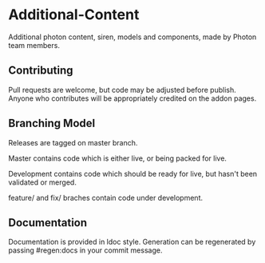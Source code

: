 # Additional-Content
Additional photon content, siren, models and components, made by Photon team members.

## Contributing

Pull requests are welcome, but code may be adjusted before publish. Anyone who contributes will be appropriately credited on the addon pages.

## Branching Model

Releases are tagged on master branch.

Master contains code which is either live, or being packed for live.

Development contains code which should be ready for live, but hasn't been validated or merged.

feature/ and fix/ braches contain code under development.

## Documentation

Documentation is provided in ldoc style.
Generation can be regenerated by passing #regen:docs in your commit message.
